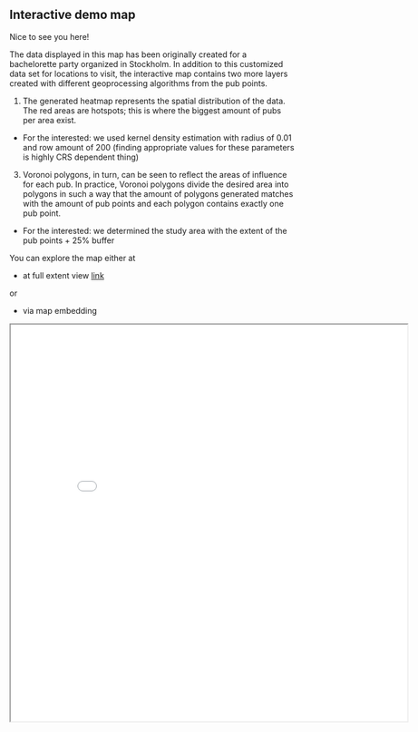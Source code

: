 ## Interactive demo map

Nice to see you here!

The data displayed in this map has been originally created for a bachelorette party organized in Stockholm. In addition to this customized data set for locations to visit, the interactive map contains two more layers created with different geoprocessing algorithms from the pub points.

1. The generated heatmap represents the spatial distribution of the data. The red areas are hotspots; this is where the biggest amount of pubs per area exist.
- For the interested: we used kernel density estimation with radius of 0.01 and row amount of 200 (finding appropriate values for these parameters is highly CRS dependent thing)
3. Voronoi polygons, in turn, can be seen to reflect the areas of influence for each pub. In practice, Voronoi polygons divide the desired area into polygons in such a way that the amount of polygons generated matches with the amount of pub points and each polygon contains exactly one pub point.
- For the interested: we determined the study area with the extent of the pub points + 25% buffer

You can explore the map either at
- at full extent view [link](map.html)

or
- via map embedding

<iframe src="map.html" height="700" width="700"></iframe>
